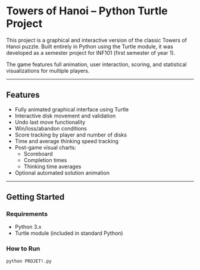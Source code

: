 # Towers of Hanoi – Python Turtle Project

This project is a graphical and interactive version of the classic Towers of Hanoi puzzle. Built entirely in Python using the Turtle module, it was developed as a semester project for INF101 (first semester of year 1).

The game features full animation, user interaction, scoring, and statistical visualizations for multiple players.

---

## Features

- Fully animated graphical interface using Turtle
- Interactive disk movement and validation
- Undo last move functionality
- Win/loss/abandon conditions
- Score tracking by player and number of disks
- Time and average thinking speed tracking
- Post-game visual charts:
  - Scoreboard
  - Completion times
  - Thinking time averages
- Optional automated solution animation

---

## Getting Started

### Requirements

- Python 3.x
- Turtle module (included in standard Python)

### How to Run

```bash
python PROJET!.py
